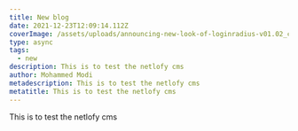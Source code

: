 ```yaml
---
title: New blog
date: 2021-12-23T12:09:14.112Z
coverImage: /assets/uploads/announcing-new-look-of-loginradius-v01.02_cover.png
type: async
tags:
  - new
description: This is to test the netlofy cms
author: Mohammed Modi
metadescription: This is to test the netlofy cms
metatitle: This is to test the netlofy cms
---
```

This is to test the netlofy cms